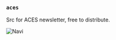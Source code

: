 ### `aces`
Src for ACES newsletter, free to distribute.

![Navi](http://d.ferna.ndez.me/img/logos/png/Navi_Icon1_Color.png)
